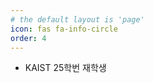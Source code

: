 ```yaml
---
# the default layout is 'page'
icon: fas fa-info-circle
order: 4
---
```

* KAIST 25학번 재학생
<!-- > Add Markdown syntax content to file `_tabs/about.md`{: .filepath } and it will show up on this page.
{: .prompt-tip } -->


